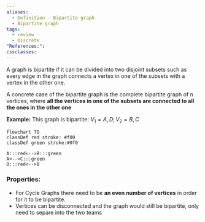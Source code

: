 ```yaml
---
aliases:
  - Definition - Bipartite graph
  - Bipartite graph
tags:
  - review
  - Discrete
"References:": 
cssclasses:
---
```


A graph is bipartite if it can be divided into two disjoint subsets such as every edge in the graph connects a vertex in one of the subsets with a vertex in the other one. 
 
 A concrete case of the bipartite graph is the complete bipartite graph of n vertices, where **all the vertices in one of the subsets are connected to all the ones in the other one**
 
 **Example:**
 This graph is bipartite: $V_1 = A,D; V_2 = B,C$ 
 
```mermaid
flowchart TD
classDef red stroke: #f00
classDef green stroke:#0f0

A:::red<-->B:::green
A<-->C:::green
D:::red<-->B
```

### Properties: 
+ For Cycle Graphs there need to be **an even number of vertices** in order for it to be bipartite.
+ Vertices can be disconnected and the graph would still be bipartite, only need to separe into the two teams
